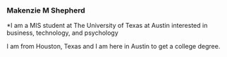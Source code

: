 ### Makenzie M Shepherd
*I am a MIS student at The University of Texas at Austin interested in business, technology, and psychology

I am from Houston, Texas and I am here in Austin to get a college degree.
